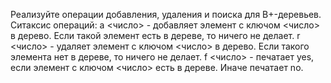 Реализуйте операции добавления, удаления и поиска для B+-деревьев.
Ситаксис операций:
a <число> - добавляет элемент с ключом <число> в дерево. Если такой элемент есть в дереве, то ничего не делает.
r <число> - удаляет элемент с ключом <число> в дерево. Если такого элемента нет в дереве, то ничего не делает.
f <число> - печатает yes, если элемент с ключом <число> есть в дереве. Иначе печатает no.
